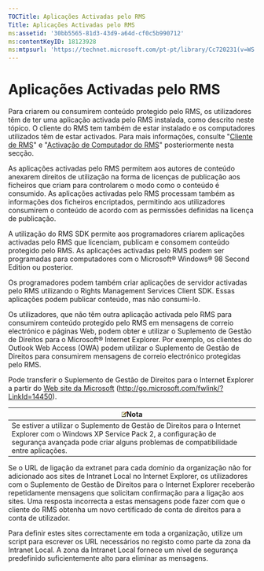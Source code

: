 ```yaml
---
TOCTitle: Aplicações Activadas pelo RMS
Title: Aplicações Activadas pelo RMS
ms:assetid: '30bb5565-81d3-43d9-a64d-cf0c5b990712'
ms:contentKeyID: 18123928
ms:mtpsurl: 'https://technet.microsoft.com/pt-pt/library/Cc720231(v=WS.10)'
---
```


Aplicações Activadas pelo RMS
=============================

Para criarem ou consumirem conteúdo protegido pelo RMS, os utilizadores têm de ter uma aplicação activada pelo RMS instalada, como descrito neste tópico. O cliente do RMS tem também de estar instalado e os computadores utilizados têm de estar activados. Para mais informações, consulte "[Cliente de RMS](https://technet.microsoft.com/03294fa2-8350-430d-b4b0-03d5169937c2)" e "[Activação de Computador do RMS](https://technet.microsoft.com/09a0d631-9860-477f-9d10-df61b3bfe125)" posteriormente nesta secção.

As aplicações activadas pelo RMS permitem aos autores de conteúdo anexarem direitos de utilização na forma de licenças de publicação aos ficheiros que criam para controlarem o modo como o conteúdo é consumido. As aplicações activadas pelo RMS processam também as informações dos ficheiros encriptados, permitindo aos utilizadores consumirem o conteúdo de acordo com as permissões definidas na licença de publicação.

A utilização do RMS SDK permite aos programadores criarem aplicações activadas pelo RMS que licenciam, publicam e consomem conteúdo protegido pelo RMS. As aplicações activadas pelo RMS podem ser programadas para computadores com o Microsoft® Windows® 98 Second Edition ou posterior.

Os programadores podem também criar aplicações de servidor activadas pelo RMS utilizando o Rights Management Services Client SDK. Essas aplicações podem publicar conteúdo, mas não consumi-lo.

Os utilizadores, que não têm outra aplicação activada pelo RMS para consumirem conteúdo protegido pelo RMS em mensagens de correio electrónico e páginas Web, podem obter e utilizar o Suplemento de Gestão de Direitos para o Microsoft® Internet Explorer. Por exemplo, os clientes do Outlook Web Access (OWA) podem utilizar o Suplemento de Gestão de Direitos para consumirem mensagens de correio electrónico protegidas pelo RMS.

Pode transferir o Suplemento de Gestão de Direitos para o Internet Explorer a partir do [Web site da Microsoft](http://go.microsoft.com/fwlink/?linkid=14450) (http://go.microsoft.com/fwlink/?LinkId=14450).

| ![](/security-updates/images/Cc720231.note(WS.10).gif)Nota                                                                                                                                                    |
|--------------------------------------------------------------------------------------------------------------------------------------------------------------------------------------------------------------------------|
| Se estiver a utilizar o Suplemento de Gestão de Direitos para o Internet Explorer com o Windows XP Service Pack 2, a configuração de segurança avançada pode criar alguns problemas de compatibilidade entre aplicações. |

Se o URL de ligação da extranet para cada domínio da organização não for adicionado aos sites de Intranet Local no Internet Explorer, os utilizadores com o Suplemento de Gestão de Direitos para o Internet Explorer receberão repetidamente mensagens que solicitam confirmação para a ligação aos sites. Uma resposta incorrecta a estas mensagens pode fazer com que o cliente do RMS obtenha um novo certificado de conta de direitos para a conta de utilizador.

Para definir estes sites correctamente em toda a organização, utilize um script para escrever os URL necessários no registo como parte da zona da Intranet Local. A zona da Intranet Local fornece um nível de segurança predefinido suficientemente alto para eliminar as mensagens.
